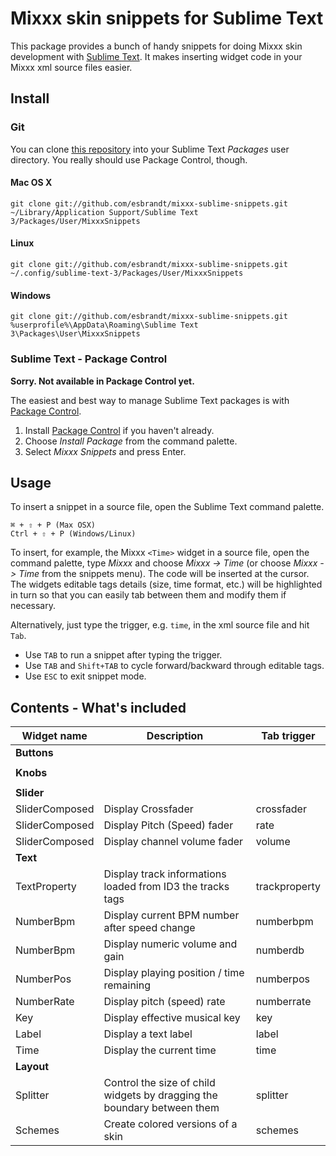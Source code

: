 Mixxx skin snippets for Sublime Text
====================================

This package provides a bunch of handy snippets for doing Mixxx skin development with
[Sublime Text](http://www.sublimetext.com/). It makes inserting widget code in
your Mixxx xml source files easier.

Install
-------

### Git

You can clone [this repository](https://github.com/esbrandt/mixxx-sublime-snippets.git)
into your Sublime Text *Packages* user directory. You really should use
Package Control, though.

#### Mac OS X

    git clone git://github.com/esbrandt/mixxx-sublime-snippets.git ~/Library/Application Support/Sublime Text 3/Packages/User/MixxxSnippets


#### Linux

    git clone git://github.com/esbrandt/mixxx-sublime-snippets.git ~/.config/sublime-text-3/Packages/User/MixxxSnippets


#### Windows

    git clone git://github.com/esbrandt/mixxx-sublime-snippets.git %userprofile%\AppData\Roaming\Sublime Text 3\Packages\User\MixxxSnippets

### Sublime Text - Package Control

**Sorry. Not available in Package Control yet.**

The easiest and best way to manage Sublime Text packages is with
[Package Control][].

1. Install [Package Control][] if you haven't already.
2. Choose *Install Package* from the command palette.
3. Select *Mixxx Snippets* and press Enter.

[Package Control]: http://wbond.net/sublime_packages/package_control

Usage
-----

To insert a snippet in a source file, open the Sublime Text command palette.

    ⌘ + ⇧ + P (Max OSX)
    Ctrl + ⇧ + P (Windows/Linux)

To insert, for example, the Mixxx `<Time>` widget in a source file, open the
command palette, type *Mixxx* and choose *Mixxx -> Time* (or choose *Mixxx ->
Time* from the snippets menu). The code will be inserted at the cursor. The
widgets editable tags details (size, time format, etc.) will be highlighted in
turn so that you can easily tab between them and modify them if necessary.

Alternatively, just type the trigger, e.g. `time`, in the xml source file and hit `Tab`.
- Use `TAB` to run a snippet after typing the trigger.
- Use `TAB` and `Shift+TAB` to cycle forward/backward through editable tags.
- Use `ESC` to exit snippet mode.


Contents - What's included
--------------------------

| Widget name | Description | Tab trigger|
| --- | --- | --- |
| **Buttons** |
||
| **Knobs** |
||
| **Slider** |
| SliderComposed | Display Crossfader  | crossfader |
| SliderComposed | Display Pitch (Speed) fader  | rate |
| SliderComposed | Display channel volume fader  | volume |
| **Text** |
| TextProperty | Display track informations loaded from ID3 the tracks tags | trackproperty |
| NumberBpm | Display current BPM number after speed change | numberbpm |
| NumberBpm | Display numeric volume and gain | numberdb |
| NumberPos | Display playing position / time remaining | numberpos |
| NumberRate | Display pitch (speed) rate | numberrate |
| Key | Display effective musical key | key |
| Label | Display a text label | label |
| Time | Display the current time | time |
| **Layout** |
| Splitter | Control the size of child widgets by dragging the boundary between them | splitter |
| Schemes | Create colored versions of a skin | schemes |
